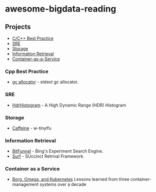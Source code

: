# awesome-bigdata-reading

## Projects
- [C/C++ Best Practice](#cpp-best-practice)
- [SRE](#sre)
- [Storage](#storage)
- [Information Retrieval](#information-retrieval)
- [Container-as-a-Service](#container-as-a-service)

### Cpp Best Practice
* [gc allocator](http://cplusplus.wikidot.com/cn:memory-management-innovation) - stdext gc allocator.

### SRE
* [HdrHistogram](https://github.com/HdrHistogram/HdrHistogram) - A High Dynamic Range (HDR) Histogram

### Storage
* [Caffeine](https://github.com/ben-manes/caffeine) - w-tinylfu

### Information Retrieval
* [BitFunnel](https://github.com/BitFunnel) - Bing's Experiment Search Engine.
* [Surf](https://github.com/simongog/surf) - SUccinct Retrival Framework.

### Container as a Service
* [Borg, Omega, and Kubernetes](http://queue.acm.org/detail.cfm?id=2898444) Lessons learned from three container-management systems over a decade
